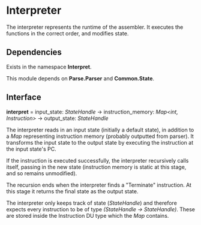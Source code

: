 ﻿# Interpreter
The interpreter represents the runtime of the assembler. It executes the functions in the correct order, and modifies state.

## Dependencies
Exists in the namespace **Interpret**.

This module depends on **Parse.Parser** and **Common.State**.

## Interface
**interpret** = input_state: *StateHandle* -> instruction_memory: *Map<int, Instruction>* -> output_state: *StateHandle*

The interpreter reads in an input state (initially a default state), in addition to a *Map* representing instruction memory (probably outputted from parser). It transforms the input state to the output state by executing the instruction at the input state's PC.

If the instruction is executed successfully, the interpreter recursively calls itself, passing in the new state (instruction memory is static at this stage, and so remains unmodified).

The recursion ends when the interpreter finds a "Terminate" instruction. At this stage it returns the final state as the output state.

The interpreter only keeps track of state (*StateHandle*) and therefore expects every instruction to be of type *(StateHandle -> StateHandle)*. These are stored inside the Instruction DU type which the *Map* contains.
